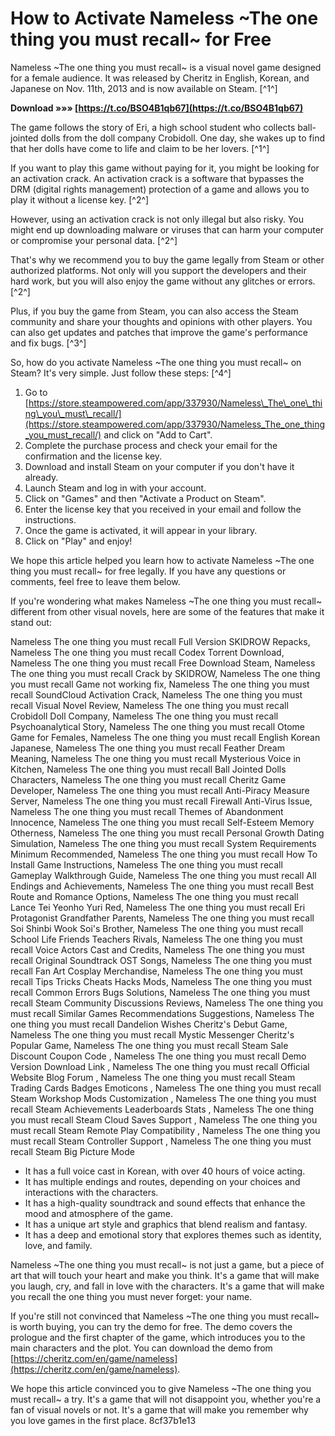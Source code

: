 # How to Activate Nameless ~The one thing you must recall~ for Free
 
Nameless ~The one thing you must recall~ is a visual novel game designed for a female audience. It was released by Cheritz in English, Korean, and Japanese on Nov. 11th, 2013 and is now available on Steam. [^1^]
 
**Download »»» [https://t.co/BSO4B1qb67](https://t.co/BSO4B1qb67)**


 
The game follows the story of Eri, a high school student who collects ball-jointed dolls from the doll company Crobidoll. One day, she wakes up to find that her dolls have come to life and claim to be her lovers. [^1^]
 
If you want to play this game without paying for it, you might be looking for an activation crack. An activation crack is a software that bypasses the DRM (digital rights management) protection of a game and allows you to play it without a license key. [^2^]
 
However, using an activation crack is not only illegal but also risky. You might end up downloading malware or viruses that can harm your computer or compromise your personal data. [^2^]
 
That's why we recommend you to buy the game legally from Steam or other authorized platforms. Not only will you support the developers and their hard work, but you will also enjoy the game without any glitches or errors. [^2^]
 
Plus, if you buy the game from Steam, you can also access the Steam community and share your thoughts and opinions with other players. You can also get updates and patches that improve the game's performance and fix bugs. [^3^]
 
So, how do you activate Nameless ~The one thing you must recall~ on Steam? It's very simple. Just follow these steps: [^4^]
 
1. Go to [https://store.steampowered.com/app/337930/Nameless\_The\_one\_thing\_you\_must\_recall/](https://store.steampowered.com/app/337930/Nameless_The_one_thing_you_must_recall/) and click on "Add to Cart".
2. Complete the purchase process and check your email for the confirmation and the license key.
3. Download and install Steam on your computer if you don't have it already.
4. Launch Steam and log in with your account.
5. Click on "Games" and then "Activate a Product on Steam".
6. Enter the license key that you received in your email and follow the instructions.
7. Once the game is activated, it will appear in your library.
8. Click on "Play" and enjoy!

We hope this article helped you learn how to activate Nameless ~The one thing you must recall~ for free legally. If you have any questions or comments, feel free to leave them below.
  
If you're wondering what makes Nameless ~The one thing you must recall~ different from other visual novels, here are some of the features that make it stand out:
 
Nameless The one thing you must recall Full Version SKIDROW Repacks,  Nameless The one thing you must recall Codex Torrent Download,  Nameless The one thing you must recall Free Download Steam,  Nameless The one thing you must recall Crack by SKIDROW,  Nameless The one thing you must recall Game not working fix,  Nameless The one thing you must recall SoundCloud Activation Crack,  Nameless The one thing you must recall Visual Novel Review,  Nameless The one thing you must recall Crobidoll Doll Company,  Nameless The one thing you must recall Psychoanalytical Story,  Nameless The one thing you must recall Otome Game for Females,  Nameless The one thing you must recall English Korean Japanese,  Nameless The one thing you must recall Feather Dream Meaning,  Nameless The one thing you must recall Mysterious Voice in Kitchen,  Nameless The one thing you must recall Ball Jointed Dolls Characters,  Nameless The one thing you must recall Cheritz Game Developer,  Nameless The one thing you must recall Anti-Piracy Measure Server,  Nameless The one thing you must recall Firewall Anti-Virus Issue,  Nameless The one thing you must recall Themes of Abandonment Innocence,  Nameless The one thing you must recall Self-Esteem Memory Otherness,  Nameless The one thing you must recall Personal Growth Dating Simulation,  Nameless The one thing you must recall System Requirements Minimum Recommended,  Nameless The one thing you must recall How To Install Game Instructions,  Nameless The one thing you must recall Gameplay Walkthrough Guide,  Nameless The one thing you must recall All Endings and Achievements,  Nameless The one thing you must recall Best Route and Romance Options,  Nameless The one thing you must recall Lance Tei Yeonho Yuri Red,  Nameless The one thing you must recall Eri Protagonist Grandfather Parents,  Nameless The one thing you must recall Soi Shinbi Wook Soi's Brother,  Nameless The one thing you must recall School Life Friends Teachers Rivals,  Nameless The one thing you must recall Voice Actors Cast and Credits,  Nameless The one thing you must recall Original Soundtrack OST Songs,  Nameless The one thing you must recall Fan Art Cosplay Merchandise,  Nameless The one thing you must recall Tips Tricks Cheats Hacks Mods,  Nameless The one thing you must recall Common Errors Bugs Solutions,  Nameless The one thing you must recall Steam Community Discussions Reviews,  Nameless The one thing you must recall Similar Games Recommendations Suggestions,  Nameless The one thing you must recall Dandelion Wishes Cheritz's Debut Game,  Nameless The one thing you must recall Mystic Messenger Cheritz's Popular Game,  Nameless The one thing you must recall Steam Sale Discount Coupon Code ,  Nameless The one thing you must recall Demo Version Download Link ,  Nameless The one thing you must recall Official Website Blog Forum ,  Nameless The one thing you must recall Steam Trading Cards Badges Emoticons ,  Nameless The one thing you must recall Steam Workshop Mods Customization ,  Nameless The one thing you must recall Steam Achievements Leaderboards Stats ,  Nameless The one thing you must recall Steam Cloud Saves Support ,  Nameless The one thing you must recall Steam Remote Play Compatibility ,  Nameless The one thing you must recall Steam Controller Support ,  Nameless The one thing you must recall Steam Big Picture Mode

- It has a full voice cast in Korean, with over 40 hours of voice acting.
- It has multiple endings and routes, depending on your choices and interactions with the characters.
- It has a high-quality soundtrack and sound effects that enhance the mood and atmosphere of the game.
- It has a unique art style and graphics that blend realism and fantasy.
- It has a deep and emotional story that explores themes such as identity, love, and family.

Nameless ~The one thing you must recall~ is not just a game, but a piece of art that will touch your heart and make you think. It's a game that will make you laugh, cry, and fall in love with the characters. It's a game that will make you recall the one thing you must never forget: your name.
 
If you're still not convinced that Nameless ~The one thing you must recall~ is worth buying, you can try the demo for free. The demo covers the prologue and the first chapter of the game, which introduces you to the main characters and the plot. You can download the demo from [https://cheritz.com/en/game/nameless](https://cheritz.com/en/game/nameless).
 
We hope this article convinced you to give Nameless ~The one thing you must recall~ a try. It's a game that will not disappoint you, whether you're a fan of visual novels or not. It's a game that will make you remember why you love games in the first place.
 8cf37b1e13
 
